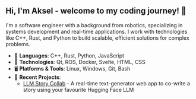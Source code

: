 ## Hi, I'm Aksel - welcome to my coding journey! 🚀
I'm a software engineer with a background from robotics, specializing in systems development and real-time applications. I work with technologies like C++, Rust, and Python to build scalable, efficient solutions for complex problems.

- 🌟 **Languages**: C++, Rust, Python, JavaScript
- 🔧 **Technologies**: Qt, ROS, Docker, Svelte, HTML, CSS
- 🖥 **Platforms & Tools**: Linux, Windows, Git, Bash
- 🚀 **Recent Projects**: 
   - [LLM Story Collab](https://github.com/akselkristoffersen/llm-story-collab) - A real-time text-generator web app to co-write a story using your favourite Hugging Face LLM
